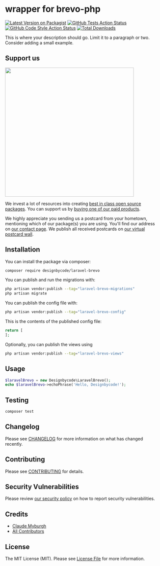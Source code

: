 # wrapper for brevo-php

[![Latest Version on Packagist](https://img.shields.io/packagist/v/designbycode/laravel-brevo.svg?style=flat-square)](https://packagist.org/packages/designbycode/laravel-brevo)
[![GitHub Tests Action Status](https://img.shields.io/github/actions/workflow/status/designbycode/laravel-brevo/run-tests.yml?branch=main&label=tests&style=flat-square)](https://github.com/designbycode/laravel-brevo/actions?query=workflow%3Arun-tests+branch%3Amain)
[![GitHub Code Style Action Status](https://img.shields.io/github/actions/workflow/status/designbycode/laravel-brevo/fix-php-code-style-issues.yml?branch=main&label=code%20style&style=flat-square)](https://github.com/designbycode/laravel-brevo/actions?query=workflow%3A"Fix+PHP+code+style+issues"+branch%3Amain)
[![Total Downloads](https://img.shields.io/packagist/dt/designbycode/laravel-brevo.svg?style=flat-square)](https://packagist.org/packages/designbycode/laravel-brevo)

This is where your description should go. Limit it to a paragraph or two. Consider adding a small example.

## Support us

[<img src="https://github-ads.s3.eu-central-1.amazonaws.com/laravel-brevo.jpg?t=1" width="419px" />](https://spatie.be/github-ad-click/laravel-brevo)

We invest a lot of resources into creating [best in class open source packages](https://spatie.be/open-source). You can support us by [buying one of our paid products](https://spatie.be/open-source/support-us).

We highly appreciate you sending us a postcard from your hometown, mentioning which of our package(s) you are using. You'll find our address on [our contact page](https://spatie.be/about-us). We publish all received postcards on [our virtual postcard wall](https://spatie.be/open-source/postcards).

## Installation

You can install the package via composer:

```bash
composer require designbycode/laravel-brevo
```

You can publish and run the migrations with:

```bash
php artisan vendor:publish --tag="laravel-brevo-migrations"
php artisan migrate
```

You can publish the config file with:

```bash
php artisan vendor:publish --tag="laravel-brevo-config"
```

This is the contents of the published config file:

```php
return [
];
```

Optionally, you can publish the views using

```bash
php artisan vendor:publish --tag="laravel-brevo-views"
```

## Usage

```php
$laravelBrevo = new Designbycode\LaravelBrevo();
echo $laravelBrevo->echoPhrase('Hello, Designbycode!');
```

## Testing

```bash
composer test
```

## Changelog

Please see [CHANGELOG](CHANGELOG.md) for more information on what has changed recently.

## Contributing

Please see [CONTRIBUTING](CONTRIBUTING.md) for details.

## Security Vulnerabilities

Please review [our security policy](../../security/policy) on how to report security vulnerabilities.

## Credits

- [Claude Myburgh](https://github.com/claudemyburgh)
- [All Contributors](../../contributors)

## License

The MIT License (MIT). Please see [License File](LICENSE.md) for more information.
